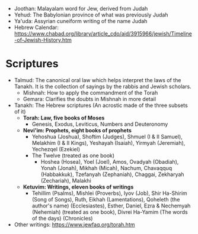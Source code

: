 - Joothan: Malayalam word for Jew, derived from Judah
- Yehud: The Babylonian province of what was previously Judah
- Ya'uda: Assyrian cuneiform writing of the name Judah
- Hebrew Calendar: https://www.chabad.org/library/article_cdo/aid/3915966/jewish/Timeline-of-Jewish-History.htm
# Scriptures
- Talmud: The canonical oral law which helps interpret the laws of the Tanakh. It is the collection of sayings by the rabbis and Jewish scholars.
	- Mishnah: How to apply the commandment of the Torah
	- Gemara: Clarifies the doubts in Mishnah in more detail
- Tanakh: The Hebrew scriptures (An acrostic made of the three subsets of it)
	- **Torah: Law, five books of Moses**
		- Genesis, Exodus, Leviticus, Numbers and Deuteronomy
	- **Nevi'im: Prophets, eight books of prophets**
		- Yehoshua (Joshua), Shoftim (Judges), Shmuel (I & II Samuel), Melakhim (I & II Kings), Yeshayah (Isaiah), Yirmyah (Jeremiah), Yechezqel (Ezekiel)
		- The Twelve (treated as one book)
			- Hoshea (Hosea), Yoel (Joel), Amos, Ovadyah (Obadiah), Yonah (Jonah), Mikhah (Micah), Nachum, Chavaqquq (Habbakkuk), Tzefanyah (Zephaniah), Chaggai, Zekharyah (Zechariah), Malakhi
	- **Ketuvim: Writings, eleven books of writings**
		- Tehillim (Psalms), Mishlei (Proverbs), Iyov (Job), Shir Ha-Shirim (Song of Songs), Ruth, Eikhah (Lamentations), Qoheleth (the author's name) (Ecclesiastes), Esther, Daniel, Ezra & Nechemyah (Nehemiah) (treated as one book), Divrei Ha-Yamim (The words of the days) (Chronicles)
- Other writings: https://www.jewfaq.org/torah.htm